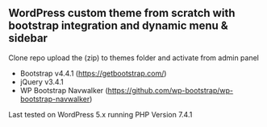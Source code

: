 ## WordPress custom theme from scratch with bootstrap integration and dynamic menu & sidebar

Clone repo upload the (zip) to themes folder and activate from admin panel

- Bootstrap v4.4.1 (https://getbootstrap.com/)
- jQuery v3.4.1
- WP Bootstrap Navwalker (https://github.com/wp-bootstrap/wp-bootstrap-navwalker)

Last tested on WordPress 5.x running PHP Version 7.4.1

